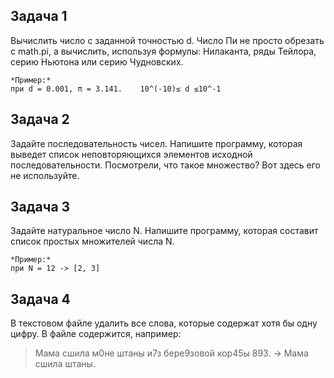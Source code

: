 ## Задача 1 
Вычислить число c заданной точностью d. Число Пи не просто обрезать с math.pi, а вычислить, используя формулы: Нилаканта, ряды Тейлора, серию Ньютона или серию Чудновских.
```
*Пример:*
при d = 0.001, π = 3.141.    10^(-10)≤ d ≤10^-1
```
## Задача 2
Задайте последовательность чисел. Напишите программу, которая выведет список неповторяющихся элементов исходной последовательности. Посмотрели, что такое множество? Вот здесь его не используйте.
## Задача 3
Задайте натуральное число N. Напишите программу, которая составит список простых множителей числа N.

```
*Пример:*
при N = 12 -> [2, 3]
```
## Задача 4 
В текстовом файле удалить все слова, которые содержат хотя бы одну цифру.
В файле содержится, например:
>Мама сшила м0не штаны и7з бере9зовой кор45ы 893. -> Мама сшила штаны.


